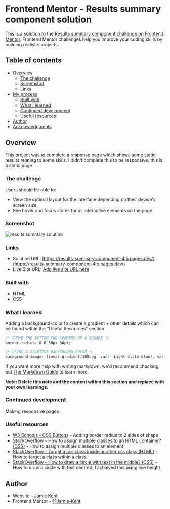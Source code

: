 # Frontend Mentor - Results summary component solution

This is a solution to the [Results summary component challenge on Frontend Mentor](https://www.frontendmentor.io/challenges/results-summary-component-CE_K6s0maV). Frontend Mentor challenges help you improve your coding skills by building realistic projects. 

## Table of contents

- [Overview](#overview)
  - [The challenge](#the-challenge)
  - [Screenshot](#screenshot)
  - [Links](#links)
- [My process](#my-process)
  - [Built with](#built-with)
  - [What I learned](#what-i-learned)
  - [Continued development](#continued-development)
  - [Useful resources](#useful-resources)
- [Author](#author)
- [Acknowledgments](#acknowledgments)


## Overview

This project was to complete a response page which shows some static results relating to some skills. I didn't complete this to be responsive, this is a static page

### The challenge

Users should be able to:

- View the optimal layout for the interface depending on their device's screen size
- See hover and focus states for all interactive elements on the page

### Screenshot

![results summary solution](https://user-images.githubusercontent.com/55166609/226209474-5be202c1-fb7b-461c-8e97-6de3da90a5c2.png)



### Links

- Solution URL: [https://results-summary-component-4lb.pages.dev/](https://results-summary-component-4lb.pages.dev/)
- Live Site URL: [Add live site URL here](https://your-live-site-url.com)


### Built with

- HTML
- CSS


### What I learned

Adding a background-color to create a gradient + other details which can be found within the "Useful Resources" section


```css
/* CURVE THE BOTTOM TWO CORNERS OF A SQUARE */
border-radius: 0 0 30px 30px;

/* USING A GRADIENT BACKGROUND COLOR */
background-image: linear-gradient(180deg, var(--Light-slate-blue), var(--Light-royal-blue));
```


If you want more help with writing markdown, we'd recommend checking out [The Markdown Guide](https://www.markdownguide.org/) to learn more.

**Note: Delete this note and the content within this section and replace with your own learnings.**

### Continued development

Making responsive pages

### Useful resources

- [W3 Schools - CSS Buttons](https://www.w3schools.com/css/css3_buttons.asp) - Adding border radius to 2 sides of shape
- [StackOverflow - How to assign multiple classes to an HTML container? (CSS)](https://stackoverflow.com/questions/8722163/how-to-assign-multiple-classes-to-an-html-container) - How to assign multiple classes to an element
- [StackOverflow - Target a css class inside another css class (HTML)](https://stackoverflow.com/questions/8965063/target-a-css-class-inside-another-css-class5) - How to target a class within a class
- [StackOverflow - How to draw a circle with text in the middle? (CSS)](https://stackoverflow.com/questions/16615403/how-to-draw-a-circle-with-text-in-the-middle) - How to draw a circle with text centred, I achieved this using line height


## Author

- Website - [Jamie Kent](https://www.jamiekent.me)
- Frontend Mentor - [@Jamie-Kent](https://www.frontendmentor.io/profile/Jamie-Kent)
